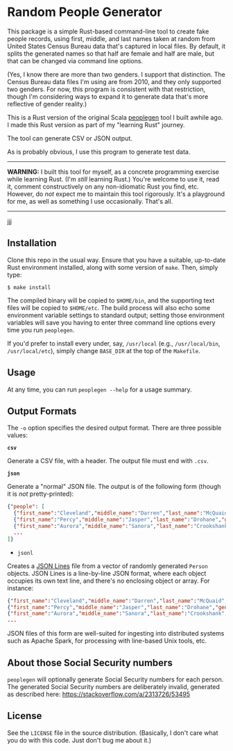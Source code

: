 # Random People Generator

This package is a simple Rust-based command-line tool to create fake people
records, using first, middle, and last names taken at random from United
States Census Bureau data that's captured in local files. By default, it
splits the generated names so that half are female and half are male,
but that can be changed via command line options.

(Yes, I know there are more than two genders. I support that distinction.
The Census Bureau data files I'm using are from 2010, and they only supported
two genders. For now, this program is consistent with that restriction, though
I'm considering ways to expand it to generate data that's more reflective of
gender reality.)

This is a Rust version of the original Scala
[peoplegen](https://github.com/bmc/peoplegen) tool I built awhile ago. I
made this Rust version as part of my "learning Rust" journey.

The tool can generate CSV or JSON output.

As is probably obvious, I use this program to generate test data.

----

**WARNING:** I built this tool for myself, as a concrete programming exercise
while learning Rust. (I'm _still_ learning Rust.) You're welcome to use it,
read it, comment constructively on any non-idiomatic Rust you find, etc.
However, do _not_ expect me to maintain this tool rigorously. It's a playground
for me, as well as something I use occasionally. That's all.

----
jjj
## Installation

Clone this repo in the usual way. Ensure that you have a suitable, up-to-date
Rust environment installed, along with some version of `make`. Then, simply
type:

```
$ make install
```

The compiled binary will be copied to `$HOME/bin`, and the supporting text
files will be copied to `$HOME/etc`. The build process will also echo some
environment variable settings to standard output; setting those environment
variables will save you having to enter three command line options every time
you run `peoplegen`.

If you'd prefer to install every under, say, `/usr/local` (e.g.,
`/usr/local/bin`, `/usr/local/etc`), simply change `BASE_DIR` at the top
of the `Makefile`.

## Usage

At any time, you can run `peoplegen --help` for a usage summary.

## Output Formats

The `-o` option specifies the desired output format. There are three
possible values:

**`csv`**

Generate a CSV file, with a header. The output file must
end with `.csv`.

**`json`**

Generate a "normal" JSON file. The output is of the following form (though it
is _not_ pretty-printed):

```json
{"people": [
  {"first_name":"Cleveland","middle_name":"Darren","last_name":"McQuaid","gender":"M","birth_date":"1993-01-14","ssn":"934-79-3074"},
  {"first_name":"Percy","middle_name":"Jasper","last_name":"Drohane","gender":"M","birth_date":"1951-01-27","ssn":"963-73-1208"},
  {"first_name":"Aurora","middle_name":"Sanora","last_name":"Crookshank","gender":"F","birth_date":"1997-09-14","ssn":"967-41-1818"},
  ...
]}
```

* `jsonl`

Creates a [JSON Lines](https://jsonlines.org/) file from a vector of randomly
generated `Person` objects. JSON Lines is a line-by-line JSON format, where
each object occupies its own text line, and there's no enclosing object or
array. For instance:

```json
{"first_name":"Cleveland","middle_name":"Darren","last_name":"McQuaid","gender":"M","birth_date":"1993-01-14","ssn":"934-79-3074"}
{"first_name":"Percy","middle_name":"Jasper","last_name":"Drohane","gender":"M","birth_date":"1951-01-27","ssn":"963-73-1208"}
{"first_name":"Aurora","middle_name":"Sanora","last_name":"Crookshank","gender":"F","birth_date":"1997-09-14","ssn":"967-41-1818"}
...
```

JSON files of this form are well-suited for ingesting into distributed
systems such as Apache Spark, for processing with line-based Unix tools,
etc.

## About those Social Security numbers

`peoplegen` will optionally generate Social Security numbers for each
person. The generated Social Security numbers are deliberately invalid,
generated as described here: <https://stackoverflow.com/a/2313726/53495>

## License

See the `LICENSE` file in the source distribution. (Basically, I don't
care what you do with this code. Just don't bug me about it.)
